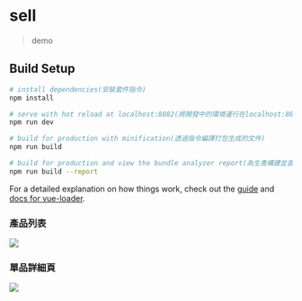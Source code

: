 # sell

> demo

## Build Setup

``` bash
# install dependencies(安裝套件指令)
npm install

# serve with hot reload at localhost:8082(將開發中的環境運行在localhost:8082，必須運行在HTTP之下才可以正常運作)
npm run dev

# build for production with minification(透過指令編譯打包生成的文件)
npm run build

# build for production and view the bundle analyzer report(為生產構建並查看包分析器報告)
npm run build --report
```

For a detailed explanation on how things work, check out the [guide](http://vuejs-templates.github.io/webpack/) and [docs for vue-loader](http://vuejs.github.io/vue-loader).

### 產品列表
![](https://i.imgur.com/SO1LoX5.jpg)

### 單品詳細頁
![](https://i.imgur.com/Q22hpGr.jpg)
